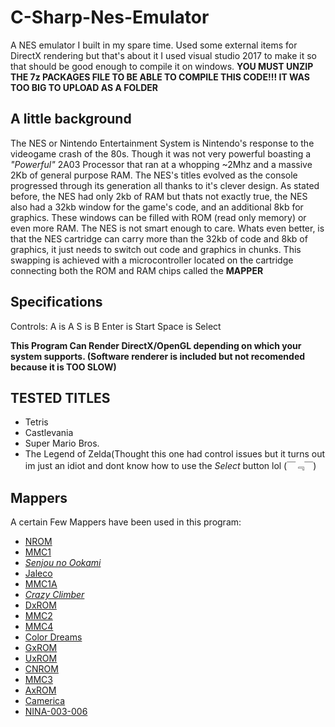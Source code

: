 # C-Sharp-Nes-Emulator
A NES emulator I built in my spare time. Used some external items for DirectX rendering but that's about it
I used visual studio 2017 to make it so that should be good enough to compile it on windows. 
**YOU MUST UNZIP THE 7z PACKAGES FILE TO BE ABLE TO COMPILE THIS CODE!!! IT WAS TOO BIG TO UPLOAD AS A FOLDER**


## A little background 
The NES or Nintendo Entertainment System is Nintendo's response to the videogame crash of the 80s. Though it was not very powerful boasting a _"Powerful"_
2A03 Processor that ran at a whopping ~2Mhz and a massive 2Kb of general purpose RAM. The NES's titles evolved as the console progressed through its generation all
thanks to it's clever design. As stated before, the NES had only 2kb of RAM but thats not exactly true, the NES also had a 32kb window for the game's code, and an 
additional 8kb for graphics. These windows can be filled with ROM (read only memory) or even more RAM. The NES is not smart enough to care. Whats even better, is that
the NES cartridge can carry more than the 32kb of code and 8kb of graphics, it just needs to switch out code and graphics in chunks. This swapping is achieved with a
microcontroller located on the cartridge connecting both the ROM and RAM chips called the **MAPPER** 

## Specifications
Controls:
A is A
S is B
Enter is Start
Space is Select

**This Program Can Render DirectX/OpenGL depending on which your system supports. (Software renderer is included but not recomended because it is TOO SLOW)**

## TESTED TITLES
- Tetris
- Castlevania
- Super Mario Bros.
- The Legend of Zelda(Thought this one had control issues but it turns out im just an idiot and dont know how to use the _Select_ button lol (￣﹃￣)

## Mappers
A certain Few Mappers have been used in this program:
- [NROM](http://bootgod.dyndns.org:7777/search.php?ines=0)
- [MMC1](http://bootgod.dyndns.org:7777/search.php?ines=1)
- [*Senjou no Ookami*](http://bootgod.dyndns.org:7777/search.php?ines=94)
- [Jaleco](http://bootgod.dyndns.org:7777/search.php?ines=140)
- [MMC1A](http://bootgod.dyndns.org:7777/search.php?ines=155)
- [*Crazy Climber*](http://bootgod.dyndns.org:7777/search.php?ines=180)
- [DxROM](http://bootgod.dyndns.org:7777/search.php?ines=206)
- [MMC2](http://bootgod.dyndns.org:7777/search.php?ines=9)
- [MMC4](http://bootgod.dyndns.org:7777/search.php?ines=10)
- [Color Dreams](http://bootgod.dyndns.org:7777/search.php?ines=11)
- [GxROM](http://bootgod.dyndns.org:7777/search.php?ines=66)
- [UxROM](http://bootgod.dyndns.org:7777/search.php?ines=2)
- [CNROM](http://bootgod.dyndns.org:7777/search.php?ines=3)
- [MMC3](http://bootgod.dyndns.org:7777/search.php?ines=4)
- [AxROM](http://bootgod.dyndns.org:7777/search.php?ines=7)
- [Camerica](http://bootgod.dyndns.org:7777/search.php?ines=71)
- [NINA-003-006](http://bootgod.dyndns.org:7777/search.php?ines=79)




